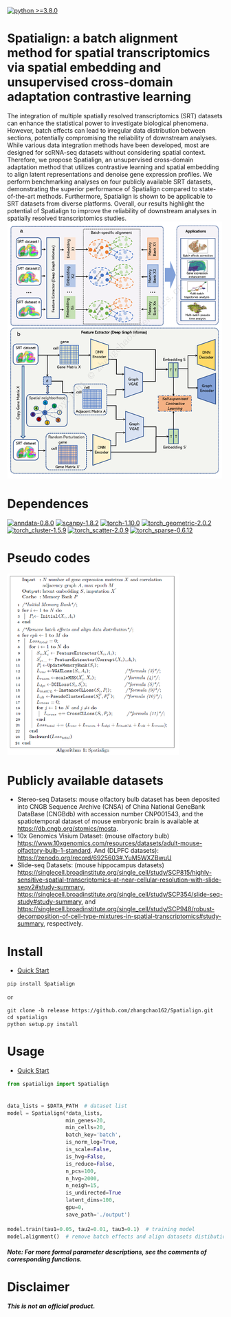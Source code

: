 [![python >=3.8.0](https://img.shields.io/badge/python-3.8.0-brightgreen)](https://www.python.org/)      
# Spatialign: a batch alignment method for spatial transcriptomics via spatial embedding and unsupervised cross-domain adaptation contrastive learning                         
The integration of multiple spatially resolved transcriptomics (SRT) datasets can enhance the statistical power to investigate biological phenomena. However, batch effects can lead to irregular data distribution between sections, potentially compromising the reliability of downstream analyses. While various data integration methods have been developed, most are designed for scRNA-seq datasets without considering spatial context. Therefore, we propose Spatialign, an unsupervised cross-domain adaptation method that utilizes contrastive learning and spatial embedding to align latent representations and denoise gene expression profiles. We perform benchmarking analyses on four publicly available SRT datasets, demonstrating the superior performance of Spatialign compared to state-of-the-art methods. Furthermore, Spatialign is shown to be applicable to SRT datasets from diverse platforms. Overall, our results highlight the potential of Spatialign to improve the reliability of downstream analyses in spatially resolved transcriptomics studies.       
<img src="imgs/spatialign_Figures.png" width="500">
            
# Dependences       
[![anndata-0.8.0](https://img.shields.io/badge/anndata-0.8.0-red)](https://pypi.org/project/anndata/#history)
[![scanpy-1.8.2](https://img.shields.io/badge/scanpy-1.8.2-lightgrey)](https://pypi.org/project/scanpy/)
[![torch-1.10.0](https://img.shields.io/badge/torch-1.10.0-brightgreen)](https://pytorch.org/get-started/previous-versions/)
[![torch_geometric-2.0.2](https://img.shields.io/badge/torch_geometric-2.0.2-yellow)](https://pytorch-geometric.readthedocs.io/en/latest/install/installation.html)
[![torch_cluster-1.5.9](https://img.shields.io/badge/torch_cluster-1.5.9-green)](https://data.pyg.org/whl/torch-1.10.0%2Bcu113.html)
[![torch_scatter-2.0.9](https://img.shields.io/badge/torch_scatter-2.0.9-informational)](https://data.pyg.org/whl/torch-1.10.0%2Bcu113.html)
[![torch_sparse-0.6.12](https://img.shields.io/badge/torch_sparse-0.6.12-9cf)](https://data.pyg.org/whl/torch-1.10.0%2Bcu113.html)          
# Pseudo codes          
<img src="imgs/pseudo_codes.png" width="400">
        
# Publicly available datasets            
- Stereo-seq Datasets: mouse olfactory bulb dataset has been deposited into CNGB Sequence Archive (CNSA) of China National GeneBank DataBase (CNGBdb) with accession number CNP001543, and the spatiotemporal dataset of mouse embryonic brain is available at https://db.cngb.org/stomics/mosta.          
- 10x Genomics Visium Dataset: (mouse olfactory bulb) https://www.10xgenomics.com/resources/datasets/adult-mouse-olfactory-bulb-1-standard. And (DLPFC datasets): https://zenodo.org/record/6925603#.YuM5WXZBwuU  
- Slide-seq Datasets: (mouse hippocampus datasets) https://singlecell.broadinstitute.org/single_cell/study/SCP815/highly-sensitive-spatial-transcriptomics-at-near-cellular-resolution-with-slide-seqv2#study-summary, https://singlecell.broadinstitute.org/single_cell/study/SCP354/slide-seq-study#study-summary, and https://singlecell.broadinstitute.org/single_cell/study/SCP948/robust-decomposition-of-cell-type-mixtures-in-spatial-transcriptomics#study-summary, respectively.

# Install     
- [Quick Start](https://spatialign-tutorials.readthedocs.io/en/latest/index.html)       
```python
pip install Spatialign
```     
or      
```git
git clone -b release https://github.com/zhangchao162/Spatialign.git   
cd spatialign
python setup.py install
```

        
# Usage         
- [Quick Start](https://spatialign-tutorials.readthedocs.io/en/latest/index.html)       
```python
from spatialign import Spatialign


data_lists = $DATA_PATH  # dataset list
model = Spatialign(*data_lists,
                   min_genes=20,
                   min_cells=20,
                   batch_key='batch',
                   is_norm_log=True,
                   is_scale=False,
                   is_hvg=False,
                   is_reduce=False,
                   n_pcs=100,
                   n_hvg=2000,
                   n_neigh=15,
                   is_undirected=True
                   latent_dims=100,
                   gpu=0,
                   save_path='./output')

model.train(tau1=0.05, tau2=0.01, tau3=0.1)  # training model
model.alignment()  # remove batch effects and align datasets distibution
```
#### ***Note: For more formal parameter descriptions, see the comments of corresponding functions.***           
        
# Disclaimer        
***This is not an official product.***       
        
         
         